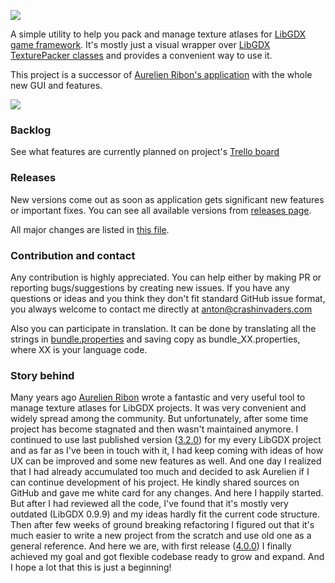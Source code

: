 ![](https://i.imgur.com/7aOmSQb.png)

A simple utility to help you pack and manage texture atlases for [LibGDX game framework](https://github.com/libgdx/libgdx).
It's mostly just a visual wrapper over [LibGDX TexturePacker classes](https://github.com/libgdx/libgdx/wiki/Texture-packer)
and provides a convenient way to use it.

This project is a successor of [Aurelien Ribon's application](http://www.aurelienribon.com/blog/2012/06/texturepacker-gui-support-for-multiple-packs/) with the whole new GUI and features.

![](http://i.imgur.com/tEFWr68.png)

### Backlog
See what features are currently planned on project's [Trello board](https://trello.com/b/mugauAoC)

### Releases
New versions come out as soon as application gets significant new features or important fixes. You can see all available versions from [releases page](https://github.com/crashinvaders/gdx-texture-packer-gui/releases).

All major changes are listed in [this file](https://github.com/crashinvaders/gdx-texture-packer-gui/blob/master/CHANGES).

### Contribution and contact
Any contribution is highly appreciated. You can help either by making PR or reporting bugs/suggestions by creating new issues.
If you have any questions or ideas and you think they don't fit standard GitHub issue format, you always welcome to contact me directly at anton@crashinvaders.com

Also you can participate in translation. It can be done by translating all the strings in [bundle.properties](https://github.com/crashinvaders/gdx-texture-packer-gui/blob/master/assets/i18n/bundle.properties) and saving copy as bundle_XX.properties, where XX is your language code.

### Story behind
Many years ago [Aurelien Ribon](https://github.com/aurelienRibon) wrote a fantastic and very useful tool to manage texture atlases for LibGDX projects. It was very convenient and widely spread among the community. But unfortunately, after some time project has become stagnated and then wasn't maintained anymore. I continued to use last published version ([3.2.0](https://code.google.com/archive/p/libgdx-texturepacker-gui/)) for my every LibGDX project and as far as I've been in touch with it, I had keep coming with ideas of how UX can be improved and some new features as well. And one day I realized that I had already accumulated too much and decided to ask Aurelien if I can continue development of his project. He kindly shared sources on GitHub and gave me white card for any changes. And here I happily started. But after I had reviewed all the code, I've found that it's mostly very outdated (LibGDX 0.9.9) and my ideas hardly fit the current code structure. Then after few weeks of ground breaking refactoring I figured out that it's much easier to write a new project from the scratch and use old one as a general reference. And here we are, with first release ([4.0.0](https://github.com/crashinvaders/gdx-texture-packer-gui/releases/tag/4.0.0)) I finally achieved my goal and got flexible codebase ready to grow and expand. And I hope a lot that this is just a beginning!
